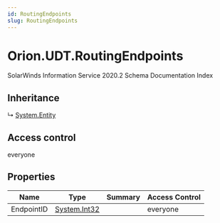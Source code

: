 ```yaml
---
id: RoutingEndpoints
slug: RoutingEndpoints
---
```


# Orion.UDT.RoutingEndpoints

SolarWinds Information Service 2020.2 Schema Documentation Index

## Inheritance

↳ [System.Entity](./../System/Entity)

## Access control

everyone

## Properties

| Name | Type | Summary | Access Control |
| ------ | ------ | ------ | ------ |
| EndpointID | [System.Int32](https://docs.microsoft.com/en-us/dotnet/api/system.int32) |  | everyone |

